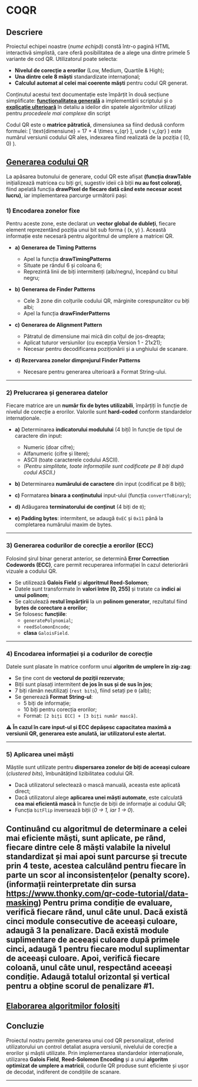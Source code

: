 # **COQR**

## **Descriere**
Proiectul echipei noastre (*nume echipă*) constă într-o pagină HTML interactivă simplistă, care oferă posibilitatea de a alege una dintre primele 5 variante de cod QR. Utilizatorul poate selecta:

- **Nivelul de corecție a erorilor** (Low, Medium, Quartile & High);
- **Una dintre cele 8 măști** standardizate internațional;
- **Calculul automat al celei mai coerente măști** pentru codul QR generat.

Conținutul acestui text documentație este împărțit în două secțiune simplificate: [**funcționalitatea generală**](#generare-qr) a implementării scriptului și o [**explicație ulterioară**](#algoritmi) în detaliu a ideilor din spatele algoritmilor utilizați pentru *procedeele mai complexe* din script

Codul QR este o **matrice pătratică**, dimensiunea sa fiind dedusă conform formulei:
\[ \text{dimensiune} = 17 + 4 \times v_{qr} \], unde \( v_{qr} ) este numărul versiunii codului QR ales, indexarea fiind realizată de la poziția \( (0, 0) \).

## [**Generarea codului QR**](#generare-qr)

La apăsarea butonului de generare, codul QR este afișat **(funcția drawTable** inițializează matricea cu biți gri, sugestiv ideii că biții **nu au fost colorați,** fiind apelată funcția **drawPixel de fiecare dată când este necesar acest lucru)**, iar implementarea parcurge următorii pași:

### **1) Encodarea zonelor fixe**
Pentru aceste zone, este declarat un **vector global de dubleți**, fiecare element reprezentând poziția unui bit sub forma \( (x, y) \). Această informație este necesară pentru algoritmul de umplere a matricei QR.
- **a)** **Generarea de Timing Patterns**
    - Apel la funcția **drawTimingPatterns**
    - Situate pe rândul 6 și coloana 6;
    - Reprezintă linii de biți intermitenți (alb/negru), începând cu bitul negru;

- **b)** **Generarea de Finder Patterns**
    - Cele 3 zone din colțurile codului QR, mărginite corespunzător cu biți albi;
    - Apel la funcția **drawFinderPatterns**
- **c)** **Generarea de Alignment Pattern**
    - Pătratul de dimensiune mai mică din colțul de jos-dreapta;
    - Aplicat tuturor versiunilor (cu excepția Version 1 - 21x21);
    - Necesar pentru decodificarea poziționării și a unghiului de scanare.

- **d)** **Rezervarea zonelor dimprejurul Finder Patterns**
    - Necesare pentru generarea ulterioară a Format String-ului.

---

### **2) Prelucrarea și generarea datelor**
Fiecare matrice are un **număr fix de bytes utilizabili**, împărțiți în funcție de nivelul de corecție a erorilor. Valorile sunt **hard-coded** conform standardelor internaționale.

- **a)** Determinarea **indicatorului modulului** (4 biți) în funcție de tipul de caractere din input:
    - Numeric (doar cifre);
    - Alfanumeric (cifre și litere);
    - ASCII (toate caracterele codului ASCII).
    - *(Pentru simplitate, toate informațiile sunt codificate pe 8 biți după codul ASCII.)*

- **b)** Determinarea **numărului de caractere** din input (codificat pe 8 biți);
- **c)** Formatarea **binara a conținutului** input-ului (funcția `convertToBinary`);
- **d)** Adăugarea **terminatorului de conținut** (4 biți de `0`);
- **e)** **Padding bytes**: intermitent, se adaugă `0xEC` și `0x11` până la completarea numărului maxim de bytes.

---

### **3) Generarea codurilor de corecție a erorilor (ECC)**
Folosind șirul binar generat anterior, se determină **Error Correction Codewords (ECC)**, care permit recuperarea informației în cazul deteriorării vizuale a codului QR.

- Se utilizează **Galois Field** și **algoritmul Reed-Solomon**;
- Datele sunt transformate în **valori între [0, 255]** și tratate ca **indici ai unui polinom**;
- Se calculează **restul împărțirii** la un **polinom generator**, rezultatul fiind **bytes de corectare a erorilor**;
- Se folosesc **funcțiile**:
    - `generatePolynomial`;
    - `reedSolomonEncode`;
    - **clasa** `GaloisField`.

---

### **4) Encodarea informației și a codurilor de corecție**
Datele sunt plasate în matrice conform unui **algoritm de umplere în zig-zag**:

- Se ține cont de **vectorul de poziții rezervate**;
- Biții sunt plasați intermitent **de jos în sus și de sus în jos**;
- 7 biți rămân neutilizați (`rest bits`), fiind setați pe `0` (alb);
- Se generează **Format String-ul**:
    - 5 biți de informație;
    - 10 biți pentru corecția erorilor;
    - Format: `[2 biți ECC] + [3 biți număr mască]`.

⚠ **În cazul în care input-ul și ECC depășesc capacitatea maximă a versiunii QR, generarea este anulată, iar utilizatorul este alertat.**

---

### **5) Aplicarea unei măști**
Măștile sunt utilizate pentru **dispersarea zonelor de biți de aceeași culoare** (*clustered bits*), îmbunătățind lizibilitatea codului QR.

- Dacă utilizatorul selectează o mască manuală, aceasta este aplicată direct;
- Dacă utilizatorul alege **aplicarea unei măști automate**, este calculată **cea mai eficientă mască** în funcție de biții de informație ai codului QR;
- Funcția `bitFlip` inversează biții (*0 → 1, iar 1 → 0*).

Continuând cu algoritmul de determinare a celei mai eficiente măști, sunt aplicate, pe rând, fiecare dintre cele 8 măști valabile la nivelul standardizat și mai apoi sunt parcurse și trecute prin 4 teste, acestea calculând pentru fiecare în parte un scor al inconsistențelor (penalty score). (informații reinterpretate din sursa **https://www.thonky.com/qr-code-tutorial/data-masking**)
Pentru prima condiție de evaluare, verifică fiecare rând, unul câte unul. Dacă există cinci module consecutive de aceeași culoare, adaugă 3 la penalizare. Dacă există module suplimentare de aceeași culoare după primele cinci, adaugă 1 pentru fiecare modul suplimentar de aceeași culoare. Apoi, verifică fiecare coloană, unul câte unul, respectând aceeași condiție. Adaugă totalul orizontal și vertical pentru a obține scorul de penalizare #1.
---
## [**Elaborarea algoritmilor folosiți**](#algoritmi)
## **Concluzie**
Proiectul nostru permite generarea unui cod QR personalizat, oferind utilizatorului un control detaliat asupra versiunii, nivelului de corecție a erorilor și măștii utilizate. Prin implementarea standardelor internaționale, utilizarea **Galois Field**, **Reed-Solomon Encoding** și a unui **algoritm optimizat de umplere a matricii**, codurile QR produse sunt eficiente și ușor de decodat, indiferent de condițiile de scanare.

---

